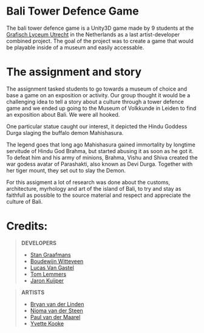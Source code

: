 # Bali Tower Defence Game

The bali tower defence game is a Unity3D game made by 9 students at the [Grafisch Lyceum Utrecht](https://glu.nl) in the Netherlands as a last artist-developer combined project. The goal of the project was to create a game that would be playable inside of a museum and easily accessable.

# The assignment and story

The assignment tasked students to go towards a museum of choice and base a game on an exposition or activity. Our group thought it would be a challenging idea to tell a story about a culture through a tower defence game and we ended up going to the Museum of Volkkunde in Leiden to find an exposition about Bali. We were all hooked.

One particular statue caught our interest, it depicted the Hindu Goddess Durga slaging the buffalo demon Mahishasura.

The legend goes that long ago Mahishasura gained immortality by longtime servitude of Hindu God Brahma, but started abusing it as soon as he got it. To defeat him and his army of minions, Brahma, Vishu and Shiva created the war godess avatar of Parashakti, also known as Devi Durga. Together with her tiger mount, they set out to slay the Demon.

For this assigment a lot of research was done about the customs, architecture, myrhology and art of the island of Bali, to try and stay as faithfull as possible to the source material and respect and appreciate the culture of Bali.

# Credits:

> **DEVELOPERS**
> 
> - [Stan Graafmans](http://stangraafmans.com/)
> - [Boudewijn Witteveen](http://boudewijnwitteveen.com/)
> - [Lucas Van Gastel](http://lucasvangastel.com/)
> - [Tom Lemmers](http://www.tomlemmers.com/)
> - [Jaron Kuijper](http://jaronkuijper.nl/)

> **ARTISTS**
> 
> - [Bryan van der Linden](https://www.artstation.com/nyghtskye)
> - [Nioma van der Steen](http://niomavandersteen.weebly.com/)
> - [Paul van der Maarel](http://paulvandermaarel.weebly.com/)
> - [Yvette Kooke](https://wolvcy.artstation.com/)
